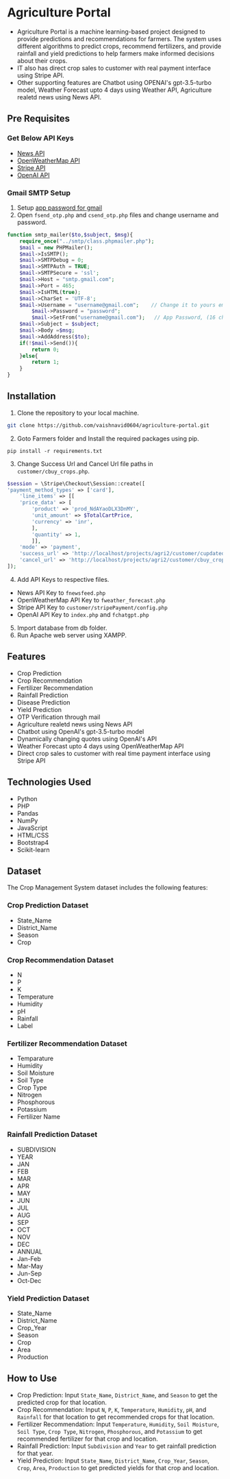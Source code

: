 # Agriculture Portal

- Agriculture Portal is a machine learning-based project designed to provide predictions and recommendations for farmers. The system uses different algorithms to predict crops, recommend fertilizers, and provide rainfall and yield predictions to help farmers make informed decisions about their crops.
- IT also has direct crop sales to customer with real payment interface using Stripe API.
- Other supporting features are Chatbot using OPENAI's gpt-3.5-turbo model, Weather Forecast upto 4 days using Weather API, Agriculture realetd news using News API.

## Pre Requisites
### Get Below API Keys
- [News API](https://newsapi.org/)
- [OpenWeatherMap API](https://openweathermap.org/api)
- [Stripe API](https://dashboard.stripe.com/account/apikeys)
- [OpenAI API](https://platform.openai.com/account/api-keys)

### Gmail SMTP Setup
1. Setup  [app password for gmail](https://support.google.com/accounts/answer/185833?hl=en)
2. Open `fsend_otp.php` and `csend_otp.php` files and change username and password.

```php
function smtp_mailer($to,$subject, $msg){
	require_once("../smtp/class.phpmailer.php");
	$mail = new PHPMailer(); 
	$mail->IsSMTP(); 
	$mail->SMTPDebug = 0; 
	$mail->SMTPAuth = TRUE; 
	$mail->SMTPSecure = 'ssl'; 
	$mail->Host = "smtp.gmail.com";
	$mail->Port = 465; 
	$mail->IsHTML(true);
	$mail->CharSet = 'UTF-8';
	$mail->Username = "username@gmail.com";    // Change it to yours email address
        $mail->Password = "password"; 	
        $mail->SetFrom("username@gmail.com");   // App Password, (16 character Key)
	$mail->Subject = $subject;
	$mail->Body =$msg;
	$mail->AddAddress($to);
	if(!$mail->Send()){
		return 0;
	}else{
		return 1;
	}
}
```

## Installation

1. Clone the repository to your local machine.
```bash
git clone https://github.com/vaishnavid0604/agriculture-portal.git
```
2. Goto Farmers folder and Install the required packages using pip.
```
pip install -r requirements.txt
```
3. Change Success Url and Cancel Url file paths in `customer/cbuy_crops.php`.
```php
$session = \Stripe\Checkout\Session::create([
'payment_method_types' => ['card'],
	'line_items' => [[
	'price_data' => [
		'product' => 'prod_NdAYaoDLX3DnMY',
		'unit_amount' => $TotalCartPrice,
		'currency' => 'inr',
		],
		'quantity' => 1,
		]],
	'mode' => 'payment',
	'success_url' => 'http://localhost/projects/agri2/customer/cupdatedb.php',   // Change File Path
	'cancel_url' => 'http://localhost/projects/agri2/customer/cbuy_crops.php',   // Change File Path
]);
```
4. Add API Keys to respective files.
- News API Key to `fnewsfeed.php`
- OpenWeatherMap API Key to `fweather_forecast.php`
- Stripe API Key to `customer/stripePayment/config.php`
- OpenAI API Key to `index.php` and `fchatgpt.php`
5. Import database from db folder.
6. Run Apache web server using XAMPP.

## Features
- Crop Prediction
- Crop Recommendation
- Fertilizer Recommendation
- Rainfall Prediction
- Disease Prediction
- Yield Prediction
- OTP Verification through mail
- Agriculture realetd news using News API
- Chatbot using OpenAI's gpt-3.5-turbo model
- Dynamically changing quotes using OpenAI's API
- Weather Forecast upto 4 days using OpenWeatherMap API
- Direct crop sales to customer with real time payment interface using Stripe API


## Technologies Used
- Python
- PHP
- Pandas
- NumPy
- JavaScript
- HTML/CSS
- Bootstrap4
- Scikit-learn

## Dataset
The Crop Management System dataset includes the following features:

### Crop Prediction Dataset
- State_Name
- District_Name
- Season
- Crop

### Crop Recommendation Dataset
- N
- P
- K
- Temperature
- Humidity
- pH
- Rainfall
- Label

### Fertilizer Recommendation Dataset
- Temparature
- Humidity
- Soil Moisture
- Soil Type
- Crop Type
- Nitrogen
- Phosphorous
- Potassium
- Fertilizer Name

### Rainfall Prediction Dataset
- SUBDIVISION
- YEAR
- JAN
- FEB
- MAR
- APR
- MAY
- JUN
- JUL
- AUG
- SEP
- OCT
- NOV
- DEC
- ANNUAL
- Jan-Feb
- Mar-May
- Jun-Sep
- Oct-Dec

### Yield Prediction Dataset
- State_Name
- District_Name
- Crop_Year
- Season
- Crop
- Area
- Production

## How to Use
- Crop Prediction: Input `State_Name`, `District_Name`, and `Season` to get the predicted crop for that location.
- Crop Recommendation: Input `N`, `P`, `K`, `Temperature`, `Humidity`, `pH`, and `Rainfall` for that location to get recommended crops for that location.
- Fertilizer Recommendation: Input `Temperature`, `Humidity`, `Soil Moisture`, `Soil Type`, `Crop Type`, `Nitrogen`, `Phosphorous`, and `Potassium` to get recommended fertilizer for that crop and location.
- Rainfall Prediction: Input `Subdivision` and `Year` to get rainfall prediction for that year.
- Yield Prediction: Input `State_Name`, `District_Name`, `Crop_Year`, `Season`, `Crop`, `Area`, `Production` to get predicted yields for that crop and location.


